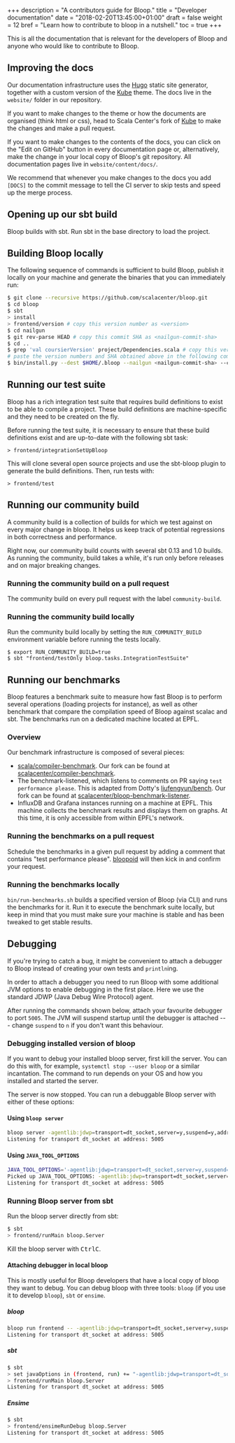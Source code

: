 +++
description = "A contributors guide for Bloop."
title = "Developer documentation"
date = "2018-02-20T13:45:00+01:00"
draft = false
weight = 12
bref = "Learn how to contribute to bloop in a nutshell."
toc = true
+++

This is all the documentation that is relevant for the developers of Bloop and
anyone who would like to contribute to Bloop.

## Improving the docs

Our documentation infrastructure uses the [Hugo](http://gohugo.io/) static site
generator, together with a custom version of the [Kube](https://kube.elemnts.org/)
theme. The docs live in the `website/` folder in our repository.

If you want to make changes to the theme or how the documents are organised (think html or css), head to Scala Center's fork of [Kube](https://github.com/scalacenter/kube) to make the changes and make a pull request.

If you want to make changes to the contents of the docs, you can click on the
"Edit on GitHub" button in every documentation page or, alternatively, make the
change in your local copy of Bloop's git repository. All documentation pages
live in `website/content/docs/`.

We recommend that whenever you make changes to the docs you add `[DOCS]` to the
commit message to tell the CI server to skip tests and speed up the merge
process.

## Opening up our sbt build

Bloop builds with sbt. Run sbt in the base directory to load the project.

## Building Bloop locally

The following sequence of commands is sufficient to build Bloop, publish it
locally on your machine and generate the binaries that you can immediately run:

```sh
$ git clone --recursive https://github.com/scalacenter/bloop.git
$ cd bloop
$ sbt
> install
> frontend/version # copy this version number as <version>
$ cd nailgun
$ git rev-parse HEAD # copy this commit SHA as <nailgun-commit-sha>
$ cd ..
$ grep 'val coursierVersion' project/Dependencies.scala # copy this version number as <coursier-version>
# paste the version numbers and SHA obtained above in the following command:
$ bin/install.py --dest $HOME/.bloop --nailgun <nailgun-commit-sha> --coursier <coursier-version> --version <version>
```

## Running our test suite

Bloop has a rich integration test suite that requires build definitions to
exist to be able to compile a project. These build definitions are
machine-specific and they need to be created on the fly.

Before running the test suite, it is necessary to ensure that these build
definitions exist and are up-to-date with the following sbt task:

```
> frontend/integrationSetUpBloop
```

This will clone several open source projects and use the sbt-bloop plugin to
generate the build definitions. Then, run tests with:

```
> frontend/test
```

## Running our community build

A community build is a collection of builds for which we test against on every
major change in bloop. It helps us keep track of potential regressions in both
correctness and performance.

Right now, our community build counts with several sbt 0.13 and 1.0 builds. As
running the community, build takes a while, it's run only before releases and
on major breaking changes.

### Running the community build on a pull request

The community build on every pull request with the label `community-build`.

### Running the community build locally

Run the community build locally by setting the `RUN_COMMUNITY_BUILD`
environment variable before running the tests locally.

```
$ export RUN_COMMUNITY_BUILD=true
$ sbt "frontend/testOnly bloop.tasks.IntegrationTestSuite"
```

## Running our benchmarks

Bloop features a benchmark suite to measure how fast Bloop is to perform
several operations (loading projects for instance), as well as other benchmark
that compare the compilation speed of Bloop against scalac and sbt. The
benchmarks run on a dedicated machine located at EPFL.

### Overview

Our benchmark infrastructure is composed of several pieces:

 - [scala/compiler-benchmark](https://github.com/scala/compiler-benchmark). Our fork can be
   found at [scalacenter/compiler-benchmark](https://github.com/scalacenter/compiler-benchmark).
 - The benchmark-listened, which listens to comments on PR saying `test performance please`. This
   is adapted from Dotty's [liufengyun/bench](https://github.com/liufengyun/bench]). Our fork can
   be found at
   [scalacenter/bloop-benchmark-listener](https://github.com/scalacenter/bloop-benchmark-listener).
 - InfluxDB and Grafana instances running on a machine at EPFL. This machine collects the
   benchmark results and displays them on graphs. At this time, it is only accessible from
   within EPFL's network.

### Running the benchmarks on a pull request

Schedule the benchmarks in a given pull request by adding a comment that
contains "test performance please". [bloopoid](https://github.com/bloopoid)
will then kick in and confirm your request.

### Running the benchmarks locally

`bin/run-benchmarks.sh` builds a specified version of Bloop (via CLI) and runs
the benchmarks for it. Run it to execute the benchmark suite locally, but keep
in mind that you must make sure your machine is stable and has been tweaked to
get stable results.

## Debugging

If you're trying to catch a bug, it might be convenient to attach a debugger
to Bloop instead of creating your own tests and `println`ing.

In order to attach a debugger you need to run Bloop with some additional JVM
options to enable debugging in the first place. Here we use the standard JDWP
(Java Debug Wire Protocol) agent.

After running the commands shown below, attach your favourite debugger to port
`5005`. The JVM will suspend startup until the debugger is attached --- change
`suspend` to `n` if you don't want this behaviour.

### Debugging installed version of bloop

If you want to debug your installed bloop server, first kill the server. You
can do this with, for example, `systemctl stop --user bloop` or a similar
incantation. The command to run depends on your OS and how you installed and
started the server.

The server is now stopped. You can run a debuggable Bloop server with either of these options:

#### Using `bloop server`

```bash
bloop server -agentlib:jdwp=transport=dt_socket,server=y,suspend=y,address=5005
Listening for transport dt_socket at address: 5005
```

#### Using `JAVA_TOOL_OPTIONS`

```bash
JAVA_TOOL_OPTIONS='-agentlib:jdwp=transport=dt_socket,server=y,suspend=y,address=5005' bloop server
Picked up JAVA_TOOL_OPTIONS: -agentlib:jdwp=transport=dt_socket,server=y,suspend=y,address=5005
Listening for transport dt_socket at address: 5005
```

### Running Bloop server from sbt

Run the bloop server directly from sbt:

```sh
$ sbt
> frontend/runMain bloop.Server
```

Kill the bloop server with <kbd>Ctrl</kbd><kbd>C</kbd>.

#### Attaching debugger in local bloop

This is mostly useful for Bloop developers that have a local copy of bloop
they want to debug. You can debug bloop with three tools: `bloop` (if you use
it to develop `bloop`), `sbt` or `ensime`.

##### bloop

```bash
bloop run frontend -- -agentlib:jdwp=transport=dt_socket,server=y,suspend=y,address=5005
Listening for transport dt_socket at address: 5005
```

##### sbt

```sh
$ sbt
> set javaOptions in (frontend, run) += "-agentlib:jdwp=transport=dt_socket,server=y,suspend=y,address=5005"
> frontend/runMain bloop.Server
Listening for transport dt_socket at address: 5005
```

##### Ensime

```sh
$ sbt
> frontend/ensimeRunDebug bloop.Server
Listening for transport dt_socket at address: 5005
```
